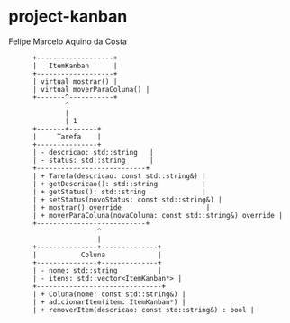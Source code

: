 # project-kanban
Felipe Marcelo Aquino da Costa

          +-------------------+
          |   ItemKanban      |
          +-------------------+
          | virtual mostrar() |
          | virtual moverParaColuna() |
          +-------^-----------+
                  ^
                  |
                  | 1
          +-------+-------+
          |     Tarefa    |
          +---------------+
          | - descricao: std::string   |
          | - status: std::string      |
          +---------------------------+
          | + Tarefa(descricao: const std::string&) |
          | + getDescricao(): std::string           |
          | + getStatus(): std::string              |
          | + setStatus(novoStatus: const std::string&) |
          | + mostrar() override                     |
          | + moverParaColuna(novaColuna: const std::string&) override |
          +---------------------------+
                          ^
                          |
          +---------------+--------------+
          |           Coluna             |
          +---------------+--------------+
          | - nome: std::string          |
          | - itens: std::vector<ItemKanban*> |
          +-------------------------------+
          | + Coluna(nome: const std::string&) |
          | + adicionarItem(item: ItemKanban*) |
          | + removerItem(descricao: const std::string&) : bool |
         
